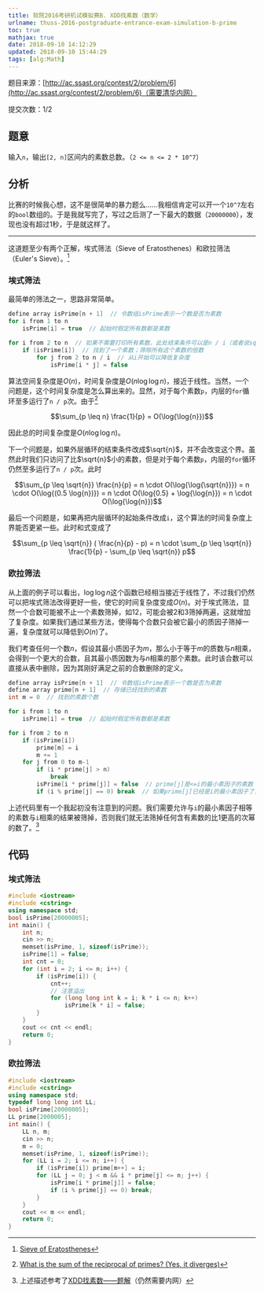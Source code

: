 ```yaml
---
title: 软院2016考研机试模拟赛B. XDD找素数（数学）
urlname: thuss-2016-postgraduate-entrance-exam-simulation-b-prime
toc: true
mathjax: true
date: 2018-09-10 14:12:29
updated: 2018-09-10 15:44:29
tags: [alg:Math]
---
```


题目来源：[http://ac.ssast.org/contest/2/problem/6](http://ac.ssast.org/contest/2/problem/6)（需要清华内网）

提交次数：1/2

## 题意

输入`n`，输出`[2, n]`区间内的素数总数。（`2 <= n <= 2 * 10^7`）

## 分析

比赛的时候我心想，这不是很简单的暴力题么……我相信肯定可以开一个`10^7`左右的`bool`数组的。于是我就写完了，写过之后测了一下最大的数据（`20000000`），发现也没有超过1秒，于是就这样了。

---

这道题至少有两个正解，埃式筛法（Sieve of Eratosthenes）和欧拉筛法（Euler's Sieve）。[^sieve]

[^sieve]: [Sieve of Eratosthenes](https://en.wikipedia.org/wiki/Sieve_of_Eratosthenes)

### 埃式筛法

最简单的筛法之一，思路非常简单。

```cpp
define array isPrime[n + 1]  // 令数组isPrime表示一个数是否为素数
for i from 1 to n
    isPrime[i] = true  // 起始时假定所有数都是素数

for i from 2 to n  // 如果不需要打印所有素数，此处结束条件可以是n / i（或者说sqrt(n)）
    if (isPrime[i])  // 找到了一个素数；筛除所有这个素数的倍数
        for j from 2 to n / i  // 从i开始可以降低复杂度
            isPrime[i * j] = false
```

算法空间复杂度是$O(n)$，时间复杂度是$O(n\log{\log{n}})$，接近于线性。当然，一个问题是，这个时间复杂度是怎么算出来的。显然，对于每个素数`p`，内层的`for`循环至多运行了`n / p`次。由于[^mathexchange]

$$\sum_{p \leq n} \frac{1}{p} = O(\log{\log{n}})$$

[^mathexchange]: [What is the sum of the reciprocal of primes? (Yes, it diverges)](https://math.stackexchange.com/questions/674877/what-is-the-sum-of-the-reciprocal-of-primes-yes-it-diverges)

因此总的时间复杂度是$O(n\log{\log{n}})$。

下一个问题是，如果外层循环的结束条件改成$\sqrt{n}$，并不会改变这个界。虽然此时我们只访问了比$\sqrt{n}$小的素数，但是对于每个素数`p`，内层的`for`循环仍然至多运行了`n / p`次。此时

$$\sum_{p \leq \sqrt{n}} \frac{n}{p} = n \cdot O(\log{\log{\sqrt{n}}}) = n \cdot O(\log{(0.5 \log{n})}) = n \cdot O(\log{0.5} + \log{\log{n}}) = n \cdot O(\log{\log{n}})$$

最后一个问题是，如果再把内层循环的起始条件改成`i`，这个算法的时间复杂度上界能否更紧一些。此时和式变成了

$$\sum_{p \leq \sqrt{n}} ( \frac{n}{p} - p) = n \cdot \sum_{p \leq \sqrt{n}} \frac{1}{p} - \sum_{p \leq \sqrt{n}} p$$


### 欧拉筛法

从上面的例子可以看出，$\log{\log{n}}$这个函数已经相当接近于线性了，不过我们仍然可以把埃式筛法改得更好一些，使它的时间复杂度变成$O(n)$。对于埃式筛法，显然一个合数可能被不止一个素数筛掉，如12，可能会被2和3筛掉两遍，这就增加了复杂度。如果我们通过某些方法，使得每个合数只会被它最小的质因子筛掉一遍，复杂度就可以降低到$O(n)$了。

我们考查任何一个数$n$，假设其最小质因子为$m$，那么小于等于$m$的质数与$n$相乘，会得到一个更大的合数，且其最小质因数为与$n$相乘的那个素数。此时该合数可以直接从表中删除，因为其刚好满足之前的合数删除的定义。

```cpp
define array isPrime[n + 1]  // 令数组isPrime表示一个数是否为素数
define array prime[n + 1]  // 存储已经找到的素数
int m = 0  // 找到的素数个数

for i from 1 to n
    isPrime[i] = true  // 起始时假定所有数都是素数

for i from 2 to n
    if (isPrime[i])
        prime[m] = i
        m += 1
    for j from 0 to m-1
        if (i * prime[j] > n)
            break
        isPrime[i * prime[j]] = false  // prime[j]是<=i的最小素因子的素数
        if (i % prime[j] == 0) break  // 如果prime[j]已经是i的最小素因子了，结束
```

上述代码里有一个我起初没有注意到的问题。我们需要允许与`i`的最小素因子相等的素数与`i`相乘的结果被筛掉，否则我们就无法筛掉任何含有素数的比1更高的次幂的数了。[^blog]

[^blog]: 上述描述参考了[XDD找素数——题解](http://ac.ssast.org/blogof/wonderfulnx/blog/16)（仍然需要内网）

## 代码

### 埃式筛法

```cpp
#include <iostream>
#include <cstring>
using namespace std;
bool isPrime[20000005];
int main() {
    int n;
    cin >> n;
    memset(isPrime, 1, sizeof(isPrime));
    isPrime[1] = false;
    int cnt = 0;
    for (int i = 2; i <= n; i++) {
        if (isPrime[i]) {
            cnt++;
            // 注意溢出
            for (long long int k = i; k * i <= n; k++)
                isPrime[k * i] = false;
        }
    }
    cout << cnt << endl;
    return 0;
}
```

### 欧拉筛法

```cpp
#include <iostream>
#include <cstring>
using namespace std;
typedef long long int LL;
bool isPrime[20000005];
LL prime[2000005];
int main() {
    LL n, m;
    cin >> n;
    m = 0;
    memset(isPrime, 1, sizeof(isPrime));
    for (LL i = 2; i <= n; i++) {
        if (isPrime[i]) prime[m++] = i;
        for (LL j = 0; j < m && i * prime[j] <= n; j++) {
            isPrime[i * prime[j]] = false;
            if (i % prime[j] == 0) break;
        }
    }
    cout << m << endl;
    return 0;
}
```
